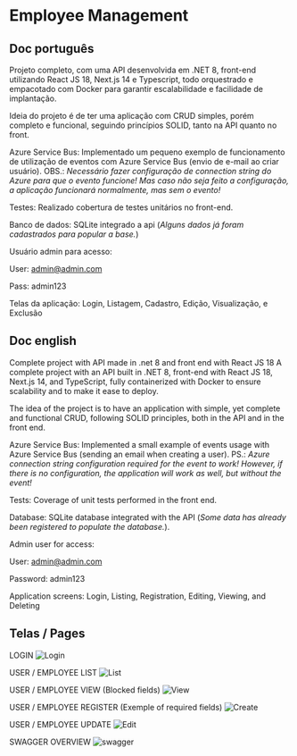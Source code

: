# Employee Management
## Doc português
Projeto completo, com uma API desenvolvida em .NET 8, front-end utilizando React JS 18, Next.js 14 e Typescript, todo orquestrado e empacotado com Docker para garantir escalabilidade e facilidade de implantação.

Ideia do projeto é de ter uma aplicação com CRUD simples, porém completo e funcional, seguindo princípios SOLID, tanto na API quanto no front.

Azure Service Bus: Implementado um pequeno exemplo de funcionamento de utilização de eventos com Azure Service Bus (envio de e-mail ao criar usuário).
OBS.: _Necessário fazer configuração de connection string do Azure para que o evento funcione! Mas caso não seja feito a configuração, a aplicação funcionará normalmente, mas sem o evento!_

Testes: Realizado cobertura de testes unitários no front-end.

Banco de dados: SQLite integrado a api (_Alguns dados já foram cadastrados para popular a base._)

Usuário admin para acesso:

User: admin@admin.com

Pass: admin123


Telas da aplicação: Login, Listagem, Cadastro, Edição, Visualização, e Exclusão

## 

## Doc english
Complete project with API made in .net 8 and front end with React JS 18
A complete project with an API built in .NET 8, front-end with React JS 18, Next.js 14, and TypeScript, fully containerized with Docker to ensure scalability and to make it ease to deploy.

The idea of ​​the project is to have an application with simple, yet complete and functional CRUD, following SOLID principles, both in the API and in the front end.

Azure Service Bus: Implemented a small example of events usage with Azure Service Bus (sending an email when creating a user). 
PS.: _Azure connection string configuration required for the event to work! However, if there is no configuration, the application will work as well, but without the event!_

Tests: Coverage of unit tests performed in the front end.

Database: SQLite database integrated with the API (_Some data has already been registered to populate the database._).

Admin user for access:

User: admin@admin.com

Password: admin123


Application screens: Login, Listing, Registration, Editing, Viewing, and Deleting


## 
## Telas / Pages
LOGIN
![Login](https://github.com/user-attachments/assets/ad91bf48-d6af-4558-a6e8-2e256c61d30c)

USER / EMPLOYEE LIST
![List](https://github.com/user-attachments/assets/d3f14ea7-729a-4332-b700-a8f3a8268805)

USER / EMPLOYEE VIEW (Blocked fields)
![View](https://github.com/user-attachments/assets/422219c2-49e3-4194-b4b7-47514c661fa8)

USER / EMPLOYEE REGISTER (Exemple of required fields)
![Create](https://github.com/user-attachments/assets/e7f7c64b-1eaf-475e-893b-bec4e8bd7e8b)

USER / EMPLOYEE UPDATE
![Edit](https://github.com/user-attachments/assets/4a4af088-b5c1-4828-b3dc-01f08237d904)

SWAGGER OVERVIEW
![swagger](https://github.com/user-attachments/assets/a3109375-1837-435d-9560-da588709e28e)
